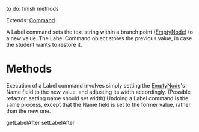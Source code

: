 to do: finish methods

Extends: [Command](Command.md)

A Label command sets the text string within a branch point ([EmptyNode](EmptyNode.md)) to a new value. The Label Command object stores the previous value, in case the student wants to restore it.


# Methods #
Execution of a Label command involves simply setting the [EmptyNode](EmptyNode.md)'s Name field to the new value, and adjusting its width accordingly. (Possible refactor: setting name should set width)
Undoing a Label command is the same process, except that the Name field is set to the former value, rather than the new one.

getLabelAfter
setLabelAfter